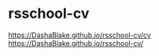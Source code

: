 # rsschool-cv
https://DashaBlake.github.io/rsschool-cv/cv
https://DashaBlake.github.io/rsschool-cv/
